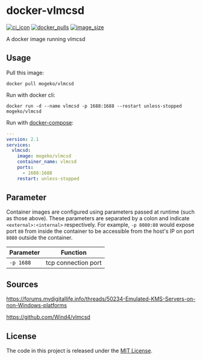 # docker-vlmcsd

[![ci_icon]][ci_link] [![docker_pulls]][docker_link] [![image_size]][docker_link]

A docker image running vlmcsd

## Usage

Pull this image:

```shell
docker pull mogeko/vlmcsd
```

Run with docker cli:

```shell
docker run -d --name vlmcsd -p 1688:1688 --restart unless-stopped mogeko/vlmcsd
```

Run with [docker-compose]:

```yml
---
version: 2.1
services:
  vlmcsd:
    image: mogeko/vlmcsd
    container_name: vlmcsd
    ports:
      - 1688:1688
    restart: unless-stopped
```

## Parameter

Container images are configured using parameters passed at runtime (such as those above). These parameters are separated by a colon and indicate `<external>:<internal>` respectively. For example, `-p 8080:80` would expose port `80` from inside the container to be accessible from the host's IP on port `8080` outside the container.

| Parameter | Function            |
|-----------|---------------------|
| `-p 1688` | tcp connection port |

## Sources

<https://forums.mydigitallife.info/threads/50234-Emulated-KMS-Servers-on-non-Windows-platforms>

<https://github.com/Wind4/vlmcsd>


## License

The code in this project is released under the [MIT License][license].

<!-- badge -->

[ci_icon]: https://github.com/mogeko/docker-vlmcsd/actions/workflows/auto-update.yml/badge.svg
[ci_link]: https://github.com/mogeko/docker-vlmcsd/actions/workflows/auto-update.yml
[docker_pulls]: https://img.shields.io/docker/pulls/mogeko/vlmcsd?logo=docker
[image_size]: https://img.shields.io/docker/image-size/mogeko/vlmcsd?logo=docker
[docker_link]: https://hub.docker.com/r/mogeko/vlmcsd

<!-- links -->
[docker-compose]: https://docs.docker.com/compose
[license]: https://github.com/mogeko/docker-vlmcsd/blob/master/LICENSE
